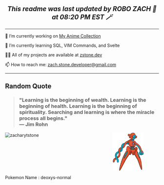 <h2 align="center" style="font-style: italic; font-weight: bold;"> This readme was last updated by ROBO ZACH 🤖 at 08:20 PM EST 🪄 </h2>

---

🔭 I’m currently working on [My Anime Collection](https://github.com/ZacharyTStone/My-Anime-Collection)

🌱 I’m currently learning SQL, VIM Commands, and Svelte

👨‍💻 All of my projects are available at [zstone.dev](https://www.zstone.dev/)

📫 How to reach me: [zach.stone.developer@gmail.com](mailto:zach.stone.developer@gmail.com)

---

<!-- Add a Quotes section -->

## Random Quote

<h3>
<blockquote>
  "Learning is the beginning of wealth. Learning is the beginning of health. Learning is the beginning of spirituality. Searching and learning is where the miracle process all begins."
<br>— Jim Rohn
</blockquote>
</h3>

<div style="display: flex; flex-wrap: no-wrap; width: 100%">
        <img width="70%" src="https://github-readme-streak-stats.herokuapp.com/?user=zacharytstone" alt="zacharytstone" />
    <img width="20%" class='poke-img' src='https://raw.githubusercontent.com/PokeAPI/sprites/master/sprites/pokemon/other/dream-world/386.svg' alt='deoxys-normal'/>
</div>

<span class="poke-name"> Pokemon Name : deoxys-normal</span>
